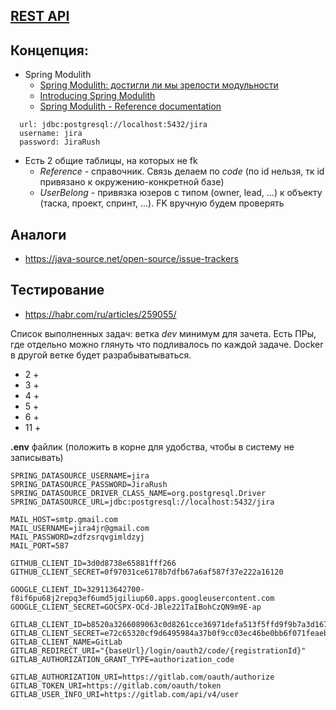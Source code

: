 ## [REST API](http://localhost:8080/doc)

## Концепция:

- Spring Modulith
    - [Spring Modulith: достигли ли мы зрелости модульности](https://habr.com/ru/post/701984/)
    - [Introducing Spring Modulith](https://spring.io/blog/2022/10/21/introducing-spring-modulith)
    - [Spring Modulith - Reference documentation](https://docs.spring.io/spring-modulith/docs/current-SNAPSHOT/reference/html/)

```
  url: jdbc:postgresql://localhost:5432/jira
  username: jira
  password: JiraRush
```

- Есть 2 общие таблицы, на которых не fk
    - _Reference_ - справочник. Связь делаем по _code_ (по id нельзя, тк id привязано к окружению-конкретной базе)
    - _UserBelong_ - привязка юзеров с типом (owner, lead, ...) к объекту (таска, проект, спринт, ...). FK вручную будем
      проверять

## Аналоги

- https://java-source.net/open-source/issue-trackers

## Тестирование

- https://habr.com/ru/articles/259055/

Список выполненных задач:
ветка *dev* минимум для зачета. Есть ПРы, где отдельно можно глянуть что подливалось по каждой задаче.
Docker в другой ветке будет разрабыватываться.
- 2 +
- 3 +
- 4 +
- 5 +
- 6 +
- 11 +

**.env** файлик (положить в корне для удобства, чтобы в систему не записывать)
```
SPRING_DATASOURCE_USERNAME=jira
SPRING_DATASOURCE_PASSWORD=JiraRush
SPRING_DATASOURCE_DRIVER_CLASS_NAME=org.postgresql.Driver
SPRING_DATASOURCE_URL=jdbc:postgresql://localhost:5432/jira

MAIL_HOST=smtp.gmail.com
MAIL_USERNAME=jira4jr@gmail.com
MAIL_PASSWORD=zdfzsrqvgimldzyj
MAIL_PORT=587

GITHUB_CLIENT_ID=3d0d8738e65881fff266
GITHUB_CLIENT_SECRET=0f97031ce6178b7dfb67a6af587f37e222a16120

GOOGLE_CLIENT_ID=329113642700-f8if6pu68j2repq3ef6umd5jgiliup60.apps.googleusercontent.com
GOOGLE_CLIENT_SECRET=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

GITLAB_CLIENT_ID=b8520a3266089063c0d8261cce36971defa513f5ffd9f9b7a3d16728fc83a494
GITLAB_CLIENT_SECRET=e72c65320cf9d6495984a37b0f9cc03ec46be0bb6f071feaebbfe75168117004
GITLAB_CLIENT_NAME=GitLab
GITLAB_REDIRECT_URI="{baseUrl}/login/oauth2/code/{registrationId}"
GITLAB_AUTHORIZATION_GRANT_TYPE=authorization_code

GITLAB_AUTHORIZATION_URI=https://gitlab.com/oauth/authorize
GITLAB_TOKEN_URI=https://gitlab.com/oauth/token
GITLAB_USER_INFO_URI=https://gitlab.com/api/v4/user
```